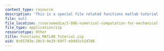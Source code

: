 ```yaml
---
content_type: resource
description: 'This is a special file related functions matlab tutorial. '
file: null
file_location: /coursemedia/2-086-numerical-computation-for-mechanical-engineers-fall-2014/0c65703e20c39e2969f7e0dd2c51d7d8_Functions_MATLAB_Tutorial.zip
file_type: application/zip
resourcetype: Other
title: Functions_MATLAB_Tutorial.zip
uid: 0c65703e-20c3-9e29-69f7-e0dd2c51d7d8
---
```

